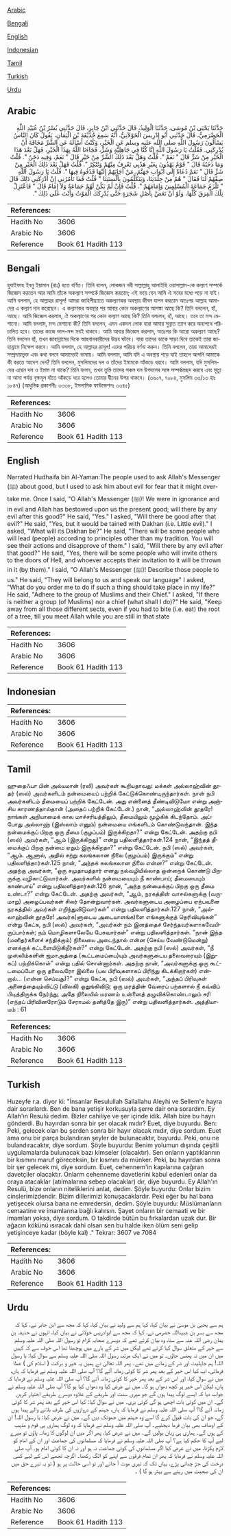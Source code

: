 [Arabic](#arabic)

[Bengali](#bengali)

[English](#english)

[Indonesian](#indonesian)

[Tamil](#tamil)

[Turkish](#turkish)

[Urdu](#urdu)

## Arabic


<div dir="rtl" lang="ar" style={{fontSize:'larger',backgroundColor:'#f8f9fa',padding:20}}>
حَدَّثَنَا يَحْيَى بْنُ مُوسَى، حَدَّثَنَا الْوَلِيدُ، قَالَ حَدَّثَنِي ابْنُ جَابِرٍ، قَالَ حَدَّثَنِي بُسْرُ بْنُ عُبَيْدِ اللَّهِ الْحَضْرَمِيُّ، قَالَ حَدَّثَنِي أَبُو إِدْرِيسَ الْخَوْلاَنِيُّ، أَنَّهُ سَمِعَ حُذَيْفَةَ بْنَ الْيَمَانِ، يَقُولُ كَانَ النَّاسُ يَسْأَلُونَ رَسُولَ اللَّهِ صلى الله عليه وسلم عَنِ الْخَيْرِ، وَكُنْتُ أَسْأَلُهُ عَنِ الشَّرِّ مَخَافَةَ أَنْ يُدْرِكَنِي‏.‏ فَقُلْتُ يَا رَسُولَ اللَّهِ إِنَّا كُنَّا فِي جَاهِلِيَّةٍ وَشَرٍّ، فَجَاءَنَا اللَّهُ بِهَذَا الْخَيْرِ، فَهَلْ بَعْدَ هَذَا الْخَيْرِ مِنْ شَرٍّ قَالَ ‏"‏ نَعَمْ ‏"‏‏.‏ قُلْتُ وَهَلْ بَعْدَ ذَلِكَ الشَّرِّ مِنْ خَيْرٍ قَالَ ‏"‏ نَعَمْ، وَفِيهِ دَخَنٌ ‏"‏‏.‏ قُلْتُ وَمَا دَخَنُهُ قَالَ ‏"‏ قَوْمٌ يَهْدُونَ بِغَيْرِ هَدْيِي تَعْرِفُ مِنْهُمْ وَتُنْكِرُ ‏"‏‏.‏ قُلْتُ فَهَلْ بَعْدَ ذَلِكَ الْخَيْرِ مِنْ شَرٍّ قَالَ ‏"‏ نَعَمْ دُعَاةٌ إِلَى أَبْوَابِ جَهَنَّمَ، مَنْ أَجَابَهُمْ إِلَيْهَا قَذَفُوهُ فِيهَا ‏"‏‏.‏ قُلْتُ يَا رَسُولَ اللَّهِ صِفْهُمْ لَنَا فَقَالَ ‏"‏ هُمْ مِنْ جِلْدَتِنَا، وَيَتَكَلَّمُونَ بِأَلْسِنَتِنَا ‏"‏ قُلْتُ فَمَا تَأْمُرُنِي إِنْ أَدْرَكَنِي ذَلِكَ قَالَ ‏"‏ تَلْزَمُ جَمَاعَةَ الْمُسْلِمِينَ وَإِمَامَهُمْ ‏"‏‏.‏ قُلْتُ فَإِنْ لَمْ يَكُنْ لَهُمْ جَمَاعَةٌ وَلاَ إِمَامٌ قَالَ ‏"‏ فَاعْتَزِلْ تِلْكَ الْفِرَقَ كُلَّهَا، وَلَوْ أَنْ تَعَضَّ بِأَصْلِ شَجَرَةٍ حَتَّى يُدْرِكَكَ الْمَوْتُ وَأَنْتَ عَلَى ذَلِكَ ‏"‏‏.‏
</div>
<div style={{backgroundColor:'#f8f9fa',padding:20, marginBottom: 10}}><table> <thead> <tr> <th>References:</th> <th></th> </tr> </thead> <tbody><tr><td>Hadith No</td><td>3606</td></tr><tr><td>Arabic No</td><td>3606</td></tr><tr><td>Reference</td><td>Book 61 Hadith 113</td></tr></tbody></table></div>

## Bengali


<div dir="ltr" lang="bn" style={{fontSize:'larger',backgroundColor:'#f8f9fa',padding:20}}>
হুযাইফাহ ইবনু ইয়ামান (রাঃ) হতে বর্ণিত। তিনি বলেন, লোকজন নবী সাল্লাল্লাহু আলাইহি ওয়াসাল্লাম-কে কল্যাণ সম্পর্কে জিজ্ঞেস করতেন আর আমি তাঁকে অকল্যাণ সম্পর্কে জিজ্ঞেস করতাম; এই ভয়ে যেন আমি ঐ সবের মধ্যে পড়ে না যাই। আমি বললাম, হে আল্লাহর রাসূল! আমরা জাহিলীয়্যাতে অকল্যাণকর অবস্থায় জীবন যাপন করতাম অতঃপর আল্লাহ আমাদের এ কল্যাণ দান করেছেন। এ কল্যাণকর অবস্থার পর আবার কোন অকল্যাণের আশঙ্কা আছে কি? তিনি বললেন, হাঁ, আছে। আমি জিজ্ঞেস করলাম, ঐ অকল্যাণের পর কোন কল্যাণ আছে কি? তিনি বললেন, হাঁ, আছে। তবে তা মন্দ মেশানো। আমি বললাম, মন্দ মেশানো কী? তিনি বললেন, এমন একদল লোক যারা আমার সুন্নাত ত্যাগ করে অন্যপথে পরিচালিত হবে। তাদের কাজে ভাল-মন্দ সবই থাকবে। আমি আবার জিজ্ঞেস করলাম, অতঃপর কি আরো অকল্যাণ আছে? তিনি বললেন হাঁ, তখন জাহান্নামের দিকে আহবানকারীদের উদ্ভব ঘটবে। যারা তাদের ডাকে সাড়া দিবে তাকেই তারা জাহান্নামে নিক্ষেপ করবে। আমি বললাম, হে আল্লাহর রাসূল! এদের পরিচয় বর্ণনা করুন। তিনি বললেন, তারা আমাদেরই সম্প্রদায়ভুক্ত এবং কথা বলবে আমাদেরই ভাষায়। আমি বললাম, আমি যদি এ অবস্থায় পড়ে যাই তাহলে আপনি আমাকে কী করতে আদেশ দেন? তিনি বললেন, মুসলিমদের দল ও তাঁদের ইমামকে আঁকড়ে ধরবে। আমি বললাম, যদি মুসলিমদের এহেন দল ও ইমাম না থাকে? তিনি বলেন, তখন তুমি তাদের সকল দল উপদলের সঙ্গে সম্পর্কচ্ছেদ করবে এবং মৃত্যু না আসা পর্যন্ত বৃক্ষমূল দাঁতে আঁকড়ে ধরে হলেও তোমার দ্বীনের উপর থাকবে। (৩৬০৭, ৭০৮৪, মুসলিম ৩৩/১৩ হাঃ ১৮৪৭) (আধুনিক প্রকাশনীঃ ৩৩৩৮, ইসলামিক ফাউন্ডেশনঃ ৩৩৪৫)
</div>
<div style={{backgroundColor:'#f8f9fa',padding:20, marginBottom: 10}}><table> <thead> <tr> <th>References:</th> <th></th> </tr> </thead> <tbody><tr><td>Hadith No</td><td>3606</td></tr><tr><td>Arabic No</td><td>3606</td></tr><tr><td>Reference</td><td>Book 61 Hadith 113</td></tr></tbody></table></div>

## English


<div dir="ltr" lang="en" style={{fontSize:'larger',backgroundColor:'#f8f9fa',padding:20}}>
Narrated Hudhaifa bin Al-Yaman:The people used to ask Allah's Messenger (ﷺ) about good, but I used to ask him about evil for fear that it might overtake me. Once I said, "O Allah's Messenger (ﷺ)! We were in ignorance and in evil and Allah has bestowed upon us the present good; will there by any evil after this good?" He said, "Yes." I asked, "Will there be good after that evil?" He said, "Yes, but it would be tained with Dakhan (i.e. Little evil)." I asked, "What will its Dakhan be?" He said, "There will be some people who will lead (people) according to principles other than my tradition. You will see their actions and disapprove of them." I said, "Will there by any evil after that good?" He said, "Yes, there will be some people who will invite others to the doors of Hell, and whoever accepts their invitation to it will be thrown in it (by them)." I said, "O Allah's Messenger (ﷺ)! Describe those people to us." He said, "They will belong to us and speak our language" I asked, "What do you order me to do if such a thing should take place in my life?" He said, "Adhere to the group of Muslims and their Chief." I asked, "If there is neither a group (of Muslims) nor a chief (what shall I do)?" He said, "Keep away from all those different sects, even if you had to bite (i.e. eat) the root of a tree, till you meet Allah while you are still in that state
</div>
<div style={{backgroundColor:'#f8f9fa',padding:20, marginBottom: 10}}><table> <thead> <tr> <th>References:</th> <th></th> </tr> </thead> <tbody><tr><td>Hadith No</td><td>3606</td></tr><tr><td>Arabic No</td><td>3606</td></tr><tr><td>Reference</td><td>Book 61 Hadith 113</td></tr></tbody></table></div>

## Indonesian


<div dir="ltr" lang="id" style={{fontSize:'larger',backgroundColor:'#f8f9fa',padding:20}}>

</div>
<div style={{backgroundColor:'#f8f9fa',padding:20, marginBottom: 10}}><table> <thead> <tr> <th>References:</th> <th></th> </tr> </thead> <tbody><tr><td>Hadith No</td><td>3606</td></tr><tr><td>Arabic No</td><td>3606</td></tr><tr><td>Reference</td><td>Book 61 Hadith 113</td></tr></tbody></table></div>

## Tamil


<div dir="ltr" lang="ta" style={{fontSize:'larger',backgroundColor:'#f8f9fa',padding:20}}>
ஹுதைஃபா பின் அல்யமான் (ரலி) அவர்கள் கூறியதாவது: மக்கள் அல்லாஹ்வின் தூதர் (ஸல்) அவர்களிடம் நன்மையைப் பற்றிக் கேட்டுக்கொண்டிருந்தார்கள். நான் நபி அவர்களிடம் தீமையைப் பற்றிக் கேட்டேன். அது என்னைத் தீண்டிவிடுமோ என்று அஞ்சிய காரணத்தால்தான் (அதைப் பற்றிக் கேட்டேன்.) நான், “அல்லாஹ்வின் தூதரே! நாங்கள் அறியாமைக் கால மாச்சரியத்திலும், தீமையிலும் மூழ்கிக் கிடந்தோம். அப்போது அல்லாஹ் (இஸ்லாம் எனும்) நன்மையை எங்களிடம் கொண்டுவந்தான். இந்த நன்மைக்குப் பிறகு ஒரு தீமை (குழப்பம்) இருக்கிறதா?” என்று கேட்டேன். அதற்கு நபி (ஸல்) அவர்கள், “ஆம் (இருக்கிறது)” என்று பதிலளித்தார்கள்.124 நான், “இந்தத் தீமைக்குப் பிறகு நன்மை ஏதும் இருக்கிறதா?” என்று கேட்டேன். நபி (ஸல்) அவர்கள், “ஆம். ஆனால், அதில் சற்று கலங்கலான நிலை (குழப்பம்) இருக்கும்” என்று பதிலளித்தார்கள்.125 நான், “அந்தக் கலங்கலான நிலை என்ன?” என்று கேட்டேன். அதற்கு அவர்கள், “ஒரு சமுதாயத்தார் எனது நல்வழியில்லாத ஒன்றைக் கொண்டு பிறருக்கு வழிகாட்டுவார்கள். அவர்களில் நன்மையையும் நீ காண்பாய்; தீமையையும் காண்பாய்” என்று பதிலளித்தார்கள்.126 நான், “அந்த நன்மைக்குப் பிறகு ஒரு தீமை உண்டா?” என்று கேட்டேன். அதற்கு அவர்கள், “ஆம், நரகத்தின் வாசல்களுக்கு (வருமாறு) அழைப்பவர்கள் சிலர் தோன்றுவார்கள். அவர்களுடைய அழைப்பை ஏற்பவனை நரகத்தில் அவர்கள் எறிந்துவிடுவார்கள்” என்று பதிலளித்தார்கள்.127 நான், “அல்லாஹ்வின் தூதரே! அவர்க(ளுடைய அடையாளங்க)ளை எங்களுக்குத் தெரிவியுங்கள்” என்று கேட்க, நபி (ஸல்) அவர்கள், “அவர்கள் நம் இனத்தைச் சேர்ந்தவர்களாகவேயிருப்பார்கள்; நம் மொழிகளாலேயே பேசுவார்கள்” என்று பதிலளித்தார்கள். “நான் இந்த (மனிதர்களைச் சந்திக்கும்) நிலையை அடைந்தால் என்ன (செய்ய வேண்டுமென்று) எனக்குக் கட்டளையிடுகிறீர்கள்?” என்று கேட்டேன். அதற்கு நபி (ஸல்) அவர்கள், “நீ முஸ்லிம்களின் ஜமாஅத்தை (கூட்டமைப்பை)யும் அவர்களுடைய தலைவரையும் (இறுகப்) பற்றிக்கொள்” என்று பதில் சொன்னார்கள். அதற்கு நான், “அவர்களுக்கு ஒரு கூட்டமைப்போ ஒரு தலைவரோ இல்லை (பல பிரிவுகளாகப் பிரிந்து கிடக்கிறார்கள்) என்றால்... (என்ன செய்வது)?” என்று கேட்க, நபி (ஸல்) அவர்கள், “அந்தப் பிரிவுகள் அனைத்தையும்விட்டு (விலகி) ஒதுங்கிவிடு; ஒரு மரத்தின் வேரைப் பற்களால் நீ கவ்விப் பிடித்திருக்க நேர்ந்து, அதே நிலையில் மரணம் உன்னைத் தழுவிக்கொண்டாலும் சரி (எந்தப் பிரிவினரோடும் சேராமல் தனித்தே இரு)” என்று பதிலளித்தார்கள். அத்தியாயம் : 61
</div>
<div style={{backgroundColor:'#f8f9fa',padding:20, marginBottom: 10}}><table> <thead> <tr> <th>References:</th> <th></th> </tr> </thead> <tbody><tr><td>Hadith No</td><td>3606</td></tr><tr><td>Arabic No</td><td>3606</td></tr><tr><td>Reference</td><td>Book 61 Hadith 113</td></tr></tbody></table></div>

## Turkish


<div dir="ltr" lang="tr" style={{fontSize:'larger',backgroundColor:'#f8f9fa',padding:20}}>
Huzeyfe r.a. diyor ki: "İnsanlar Resulullah Sallallahu Aleyhi ve Sellem'e hayra dair sorarlardı. Ben de bana yetişir korkusuyla şerre dair ona sorardım. Ey Allah'ın Resulü dedim. Bizler cahiliye ve şer içinde idik. Allah bize bu hayrı gönderdi. Bu hayırdan sonra bir şer olacak mıdır? Euet, diye buyurdu. Ben: Peki, gelecek olan bu şerden sonra bir hayır olacak mıdır, diye sordum. Euet ama onu bir parça bulandıran şeyler de bulunacaktır, buyurdu. Peki, onu ne bulandıracaktır, diye sordum. Şöyle buyurdu: Benim yolumun dışında çeşitli uygulamalarda bulunacak bazı kimseler (olacaktır). Sen onların yaptıklarının bir kısmını maruf göreceksin, bir kısmını da münker. Peki, bu hayırdan sonra bir şer gelecek mi, diye sordum. Euet, cehennem'in kapılarına çağıran davetçiler olacaktır. Onlarm cehenneme davetlerini kabul edenleri onlar da oraya atacaklar (atılmalarına sebep olacaklar) dır, diye buyurdu. Ey Allah'ın Resulü, bize onların niteliklerini anlat, dedim. Şöyle buyurdu: Onlar bizim cinslerimizdendir. Bizim dillerimizi konuşacaklardır. Peki eğer bu hal bana yetişecek olursa bana ne emredersin, dedim. Şöyle buyurdu: Müslümanların cemaatine ve imamlarına bağlı kalırsın. Şayet onların bir cemaati ve bir imamları yoksa, diye sordum. O takdirde bütün bu fırkalardan uzak dur. Bir ağacın kökünü ısıracak dahi olsan sen bu halde iken ölüm seni gelip yetişinceye kadar (böyle kal) ." Tekrar: 3607 ve 7084
</div>
<div style={{backgroundColor:'#f8f9fa',padding:20, marginBottom: 10}}><table> <thead> <tr> <th>References:</th> <th></th> </tr> </thead> <tbody><tr><td>Hadith No</td><td>3606</td></tr><tr><td>Arabic No</td><td>3606</td></tr><tr><td>Reference</td><td>Book 61 Hadith 113</td></tr></tbody></table></div>

## Urdu


<div dir="rtl" lang="ur" style={{fontSize:'larger',backgroundColor:'#f8f9fa',padding:20}}>
ہم سے یحییٰ بن موسیٰ نے بیان کیا، کہا ہم سے ولید نے بیان کیا، کہا کہ مجھ سے ابن جابر نے، کہا کہ مجھ سے بسر بن عبیداللہ حضرمی نے، کہا کہ مجھ سے ابوادریس خولانی نے بیان کیا، انہوں نے حذیفہ بن یمان رضی اللہ عنہ سے سنا، وہ بیان کرتے تھے کہ دوسرے صحابہ کرام تو رسول اللہ صلی اللہ علیہ وسلم سے خیر کے متعلق سوال کیا کرتے تھے لیکن میں شر کے بارے میں پوچھتا تھا اس خوف سے کہ کہیں میں ان میں نہ پھنس جاؤں۔ تو میں نے ایک مرتبہ رسول اللہ صلی اللہ علیہ وسلم سے سوال کیا: یا رسول اللہ! ہم جاہلیت اور شر کے زمانے میں تھے۔ پھر اللہ تعالیٰ نے ہمیں یہ خیر و برکت ( اسلام کی ) عطا فرمائی، اب کیا اس خیر کے بعد پھر شر کا کوئی زمانہ آئے گا؟ آپ صلی اللہ علیہ وسلم نے فرمایا کہ ہاں، میں نے سوال کیا، اور اس شر کے بعد پھر خیر کا کوئی زمانہ آئے گا؟ آپ صلی اللہ علیہ وسلم نے فرمایا کہ ہاں، لیکن اس خیر پر کچھ دھواں ہو گا۔ میں نے عرض کیا وہ دھواں کیا ہو گا؟ آپ صلی اللہ علیہ وسلم نے جواب دیا کہ ایسے لوگ پیدا ہوں گے جو میری سنت اور طریقے کے علاوہ دوسرے طریقے اختیار کریں گے۔ ان میں کوئی بات اچھی ہو گی کوئی بری۔ میں نے سوال کیا: کیا اس خیر کے بعد پھر شر کا کوئی زمانہ آئے گا؟ آپ صلی اللہ علیہ وسلم نے فرمایا کہ ہاں، جہنم کے دروازوں کی طرف بلانے والے پیدا ہوں گے، جو ان کی بات قبول کرے گا اسے وہ جہنم میں جھونک دیں گے۔ میں نے عرض کیا: یا رسول اللہ! ان کے اوصاف بھی بیان فرما دیجئیے۔ آپ صلی اللہ علیہ وسلم نے فرمایا کہ وہ لوگ ہماری ہی قوم و مذہب کے ہوں گے۔ ہماری ہی زبان بولیں گے۔ میں نے عرض کیا، پھر اگر میں ان لوگوں کا زمانہ پاؤں تو میرے لیے آپ کا حکم کیا ہے؟ آپ صلی اللہ علیہ وسلم نے فرمایا کہ مسلمانوں کی جماعت اور ان کے امام کو لازم پکڑنا، میں نے عرض کیا اگر مسلمانوں کی کوئی جماعت نہ ہو اور نہ ان کا کوئی امام ہو۔ آپ صلی اللہ علیہ وسلم نے فرمایا کہ پھر ان تمام فرقوں سے اپنے کو الگ رکھنا۔ اگرچہ تجھے اس کے لیے کسی درخت کی جڑ چبانی پڑے، یہاں تک کہ تیری موت آ جائے اور تو اسی حالت پر ہو ( تو یہ تیرے حق میں ان کی صحبت میں رہنے سے بہتر ہو گا ) ۔
</div>
<div style={{backgroundColor:'#f8f9fa',padding:20, marginBottom: 10}}><table> <thead> <tr> <th>References:</th> <th></th> </tr> </thead> <tbody><tr><td>Hadith No</td><td>3606</td></tr><tr><td>Arabic No</td><td>3606</td></tr><tr><td>Reference</td><td>Book 61 Hadith 113</td></tr></tbody></table></div>